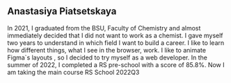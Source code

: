 ## Anastasiya Piatsetskaya
In 2021, I graduated from the BSU, Faculty of Chemistry and almost immediately decided that I did not want to work as a chemist. I gave myself two years to understand in which field I want to build a career. I like to learn how different things, what I see in the browser, work. I like to animate Figma`s layouts , so I decided to try myself as a web developer. In the summer of 2022, I completed a RS pre-school with a score of 85.8%. Now I am taking the main course RS School 2022Q3